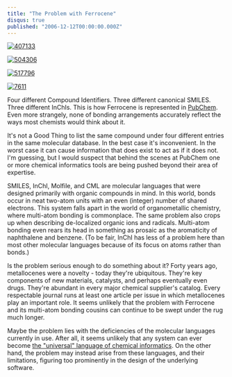 ```yaml
---
title: "The Problem with Ferrocene"
disqus: true
published: "2006-12-12T00:00:00.000Z"
---
```


[![407133](/images/posts/20061212/ferrocene_407133.png "407133")](http://pubchem.ncbi.nlm.nih.gov/summary/summary.cgi?cid=407133)

[![504306](/images/posts/20061212/ferrocene_504306.png "504306")](http://pubchem.ncbi.nlm.nih.gov/summary/summary.cgi?cid=504306)

[![517796](/images/posts/20061212/ferrocene_517796.png "517796")](http://pubchem.ncbi.nlm.nih.gov/summary/summary.cgi?cid=517796)

[![7611](/images/posts/20061212/ferrocene_7611.png "7611")](http://pubchem.ncbi.nlm.nih.gov/summary/summary.cgi?cid=7611)

Four different Compound Identifiers. Three different canonical SMILES. Three different InChIs. This is how Ferrocene is represented in <a href="http://pubchem.ncbi.nlm.nih.gov/">PubChem</a>. Even more strangely, none of bonding arrangements accurately reflect the ways most chemists would think about it.

It's not a Good Thing to list the same compound under four different entries in the same molecular database. In the best case it's inconvenient. In the worst case it can cause information that does exist to act as if it does not. I'm guessing, but I would suspect that behind the scenes at PubChem one or more chemical informatics tools are being pushed beyond their area of expertise.

SMILES, InChI, Molfile, and CML are molecular languages that were designed primarily with organic compounds in mind. In this world, bonds occur in neat two-atom units with an even (integer) number of shared electrons. This system falls apart in the world of organometallic chemistry, where multi-atom bonding is commonplace. The same problem also crops up when describing de-localized organic ions and radicals. Multi-atom bonding even rears its head in something as prosaic as the aromaticity of naphthalene and benzene. (To be fair, InChI has less of a problem here than most other molecular languages because of its focus on atoms rather than bonds.)

Is the problem serious enough to do something about it? Forty years ago, metallocenes were a novelty - today they're ubiquitous. They're key components of new materials, catalysts, and perhaps eventually even drugs. They're abundant in every major chemical supplier's catalog. Every respectable journal runs at least one article per issue in which metallocenes play an important role. It seems unlikely that the problem with Ferrocene and its multi-atom bonding cousins can continue to be swept under the rug much longer.

Maybe the problem lies with the deficiencies of the molecular languages currently in use. After all, it seems unlikely that any system can ever become <a href="http://depth-first.com/articles/2006/11/08/debabelization">the "universal" language of chemical informatics</a>. On the other hand, the problem may instead arise from these languages, and their limitations, figuring too prominently in the design of the underlying software.